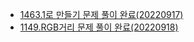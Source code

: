 * [1463.1로 만들기 문제 풀이 완료(20220917)](https://spjh.tistory.com/39)
* [1149.RGB거리 문제 풀이 완료(20220918)](https://spjh.tistory.com/40)
